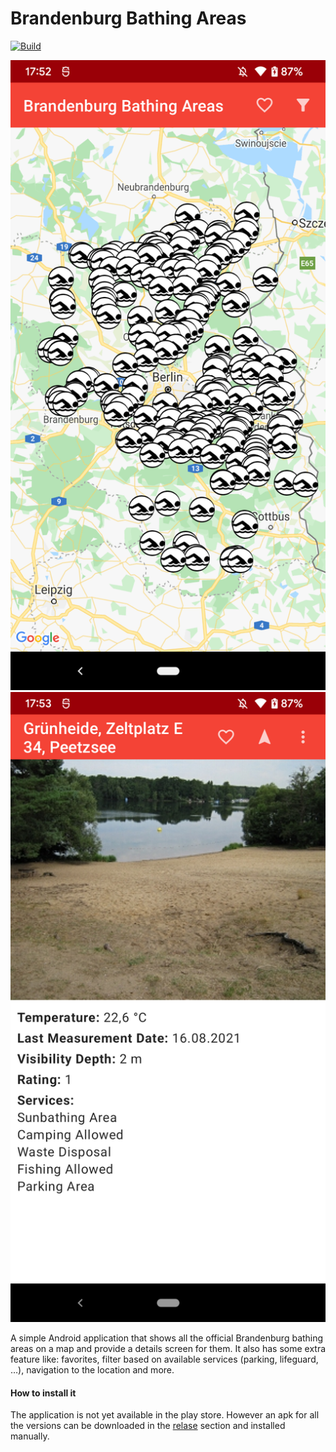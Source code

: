 # Brandenburg Bathing Areas

[![Build](https://github.com/Zlate87/brandenburg-bathing-areas/actions/workflows/build.yml/badge.svg)](https://github.com/Zlate87/brandenburg-bathing-areas/actions/workflows/build.yml)

![Maps Screen](screenshots/map-screen.png)
![Details Screen](screenshots/details-screen.png)

A simple Android application that shows all the official Brandenburg bathing areas on a map and provide a details screen for them. It also has some extra feature like: favorites, filter based on available services (parking, lifeguard, …), navigation to the location and more.

#### How to install it
The application is not yet available in the play store. However an apk for all the versions can be downloaded in the [relase](../../releases) section and installed manually.
